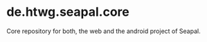 de.htwg.seapal.core
===================

Core repository for both, the web and the android project of Seapal.
